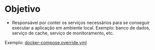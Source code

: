 # Objetivo

* Responsável por conter os serviços necessários para se conseguir executar a aplicação em ambiente local. Exemplo: banco de dados, serviço de cache, serviço de monitoramento, etc.

Exemplo:
[docker-compose.override.yml](../docker-compose.override.yml)